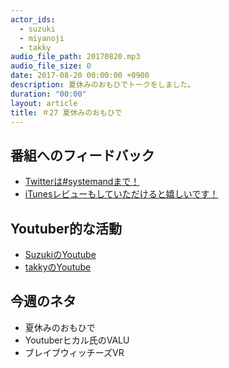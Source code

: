 ```yaml
---
actor_ids:
  - suzuki
  - miyanoji
  - takky
audio_file_path: 20170820.mp3
audio_file_size: 0
date: 2017-08-20 00:00:00 +0900
description: 夏休みのおもひでトークをしました。
duration: "00:00"
layout: article
title: ＃27 夏休みのおもひで
---
```

## 番組へのフィードバック
* [Twitterは#systemandまで！](https://twitter.com/search?q=%23systemand)
* [iTunesレビューもしていただけると嬉しいです！](https://itunes.apple.com/jp/podcast/systemand-online/id1205168408?mt=2)

## Youtuber的な活動
* [SuzukiのYoutube](https://www.youtube.com/channel/UCqTozqKO5AWD8OccCnW3Rvw)
* [takkyのYoutube](https://www.youtube.com/channel/UCtoXGiMeDggQPdGoanDE2sA)


## 今週のネタ
* 夏休みのおもひで
* Youtuberヒカル氏のVALU 
* ブレイブウィッチーズVR
